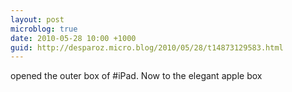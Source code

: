 ```yaml
---
layout: post
microblog: true
date: 2010-05-28 10:00 +1000
guid: http://desparoz.micro.blog/2010/05/28/t14873129583.html
---
```

opened the outer box of #iPad. Now to the elegant apple box
